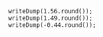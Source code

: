 ```luceescript+trycf
	writeDump(1.56.round());
	writeDump(1.49.round());
	writeDump(-0.44.round());
```